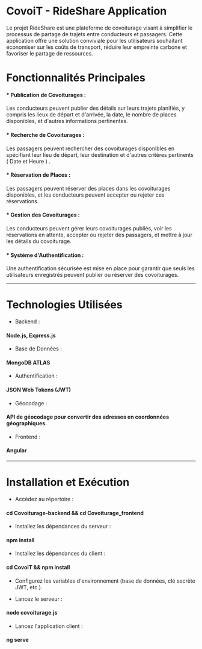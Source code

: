 
# CovoiT - RideShare Application

Le projet RideShare est une plateforme de covoiturage visant à simplifier le processus de partage de trajets entre conducteurs et passagers. Cette application offre une solution conviviale pour les utilisateurs souhaitant économiser sur les coûts de transport, réduire leur empreinte carbone et favoriser le partage de ressources.


# Fonctionnalités Principales
#### * Publication de Covoiturages : 
Les conducteurs peuvent publier des détails sur leurs trajets planifiés, y compris les lieux de départ et d'arrivée, la date, le nombre de places disponibles, et d'autres informations pertinentes.

#### * Recherche de Covoiturages : 
Les passagers peuvent rechercher des covoiturages disponibles en spécifiant leur lieu de départ, leur destination et d'autres critères pertinents ( Date et Heure ) .

#### * Réservation de Places : 
Les passagers peuvent réserver des places dans les covoiturages disponibles, et les conducteurs peuvent accepter ou rejeter ces réservations.

#### * Gestion des Covoiturages : 
Les conducteurs peuvent gérer leurs covoiturages publiés, voir les réservations en attente, accepter ou rejeter des passagers, et mettre à jour les détails du covoiturage.

#### * Système d'Authentification : 
Une authentification sécurisée est mise en place pour garantir que seuls les utilisateurs enregistrés peuvent publier ou réserver des covoiturages.

*************************************************************************************************************************

# Technologies Utilisées

* Backend :
####  Node.js, Express.js

* Base de Données :
####  MongoDB ATLAS

* Authentification :
#### JSON Web Tokens (JWT)

* Géocodage : 
#### API de géocodage pour convertir des adresses en coordonnées géographiques.

* Frontend :
#### Angular

**************************************************************************************************************************

# Installation et Exécution


- Accédez au répertoire :

#### cd Covoiturage-backend && cd Covoiturage_frontend



- Installez les dépendances du serveur :

####  npm install



- Installez les dépendances du client :
####  cd CovoiT && npm install



- Configurez les variables d'environnement (base de données, clé secrète JWT, etc.).


- Lancez le serveur : 

#### node covoiturage.js


- Lancez l'application client : 

#### ng serve

